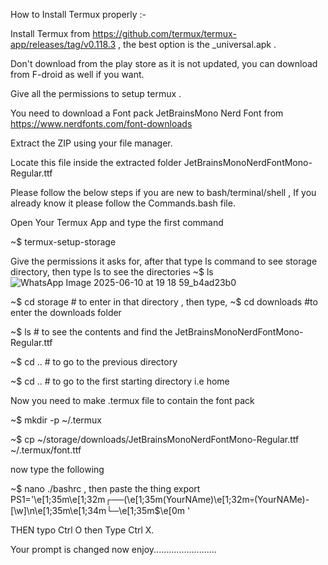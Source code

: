 How to Install Termux properly :-

Install Termux from https://github.com/termux/termux-app/releases/tag/v0.118.3 , the best option is the _universal.apk .

Don't download from the play store as it is not updated, you can download from F-droid as well if you want.

Give all the permissions to setup termux .

You need to download a Font pack JetBrainsMono Nerd Font from https://www.nerdfonts.com/font-downloads 

Extract the ZIP using your file manager.

Locate this file inside the extracted folder JetBrainsMonoNerdFontMono-Regular.ttf

Please follow the below steps if you are new to bash/terminal/shell , If you already know it please follow the Commands.bash file.

Open Your Termux App and type the first command 

~$ termux-setup-storage

Give the permissions it asks for, after that type ls command to see storage directory, then type ls to see the directories
~$ ls
![WhatsApp Image 2025-06-10 at 19 18 59_b4ad23b0](https://github.com/user-attachments/assets/7e40076d-e851-46bf-8dd8-e3afb92df405)




~$ cd storage # to enter in that directory , then type,
~$ cd downloads #to enter the downloads folder

~$ ls # to see the contents and find the JetBrainsMonoNerdFontMono-Regular.ttf

~$ cd .. # to go to the previous directory

~$ cd .. # to go to the first starting directory i.e home 

Now you need to make .termux file to contain the font pack

~$ mkdir -p ~/.termux

~$ cp ~/storage/downloads/JetBrainsMonoNerdFontMono-Regular.ttf ~/.termux/font.ttf

now type the following 

~$ nano ./bashrc , then paste the thing   export PS1='\e[1;35m\e[1;32m┌──(\e[1;35m(YourNAme)\e[1;32m💀(YourNAMe)-[\w]\n\e[1;35m\e[1;34m└─\e[1;35m$\e[0m '

THEN typo Ctrl O then Type Ctrl X.

Your prompt is changed now enjoy.........................














